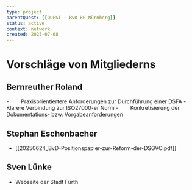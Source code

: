 ```yaml
---
type: project
parentQuest: [[QUEST - BvD RG Nürnberg]]
status: active
context: network
created: 2025-07-08
---
```


# Vorschläge von Mitgliederns
## Bernreuther Roland
-        Praxisorientiertere Anforderungen zur Durchführung einer DSFA
-        Klarere Verbindung zur ISO27000-er Norm
-        Konkretisierung der Dokumentations- bzw. Vorgabeanforderungen
## Stephan Eschenbacher
- [[20250624_BvD-Positionspapier-zur-Reform-der-DSGVO.pdf]]
## Sven Lünke
- Webseite der Stadt Fürth